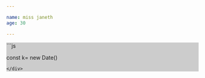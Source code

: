 ```yaml
---

name: miss janeth
age: 30

---
```

<div style="background:#ccc">
```js

const k= new Date()
```
</div>